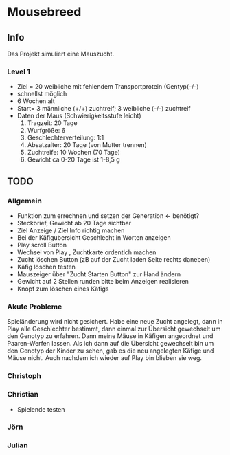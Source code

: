 # Mousebreed

## Info

Das Projekt simuliert eine Mauszucht.

### Level 1
- Ziel = 20 weibliche mit fehlendem Transportprotein (Gentyp(-/-) 
- schnellst möglich 
- 6 Wochen  alt
- Start= 3 männliche (+/+) zuchtreif; 3 weibliche (-/-) zuchtreif
- Daten der Maus (Schwierigkeitsstufe leicht)
    1. Tragzeit: 20 Tage
    2. Wurfgröße: 6
    3. Geschlechterverteilung: 1:1
    4. Absatzalter: 20 Tage (von Mutter trennen)
    5. Zuchtreife: 10 Wochen (70 Tage)
    6. Gewicht ca 0-20 Tage ist 1-8,5 g

## TODO

### Allgemein
- Funktion zum errechnen und setzen der Generation <- benötigt?
- Steckbrief, Gewicht ab 20 Tage sichtbar 
- Ziel Anzeige / Ziel Info richtig machen
- Bei der Käfigubersicht Geschlecht in Worten anzeigen 
- Play scroll Button
- Wechsel von Play , Zuchtkarte ordentlch machen
- Zucht löschen Button (zB auf der Zucht laden Seite rechts daneben)
- Käfig löschen testen
- Mauszeiger über "Zucht Starten Button" zur Hand ändern
- Gewicht auf 2 Stellen runden bitte beim Anzeigen realisieren
- Knopf zum löschen eines Käfigs


### Akute Probleme
Spieländerung wird nicht gesichert. Habe eine neue Zucht angelegt, dann in Play alle Geschlechter bestimmt, dann einmal 
zur Übersicht gewechselt um den Genotyp zu erfahren. Dann meine Mäuse in Käfigen angeordnet und Paaren-Werfen lassen. 
Als ich dann auf die Übersicht gewechselt bin um den Genotyp der Kinder zu sehen, gab es die neu angelegten Käfige und Mäuse nicht.
Auch nachdem ich wieder auf Play bin blieben sie weg.
### Christoph

### Christian
- Spielende testen 

### Jörn


### Julian